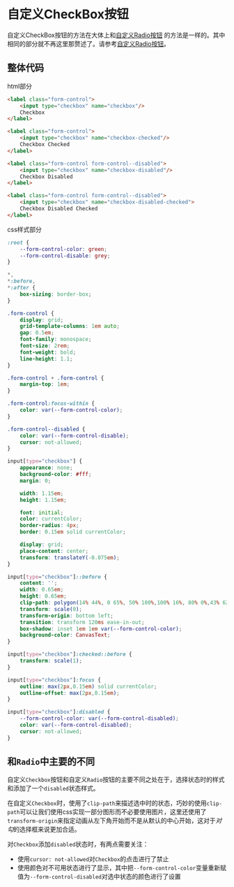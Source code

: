 # 自定义CheckBox按钮

自定义CheckBox按钮的方法在大体上和[自定义Radio按钮](./radio.md)
的方法是一样的。其中相同的部分就不再这里那赘述了。请参考[自定义Radio按钮](./radio.md)。

## 整体代码

html部分

```html
<label class="form-control">
    <input type="checkbox" name="checkbox"/>
    Checkbox
</label>

<label class="form-control">
    <input type="checkbox" name="checkbox-checked"/>
    Checkbox Checked
</label>

<label class="form-control form-control--disabled">
    <input type="checkbox" name="checkbox-disabled"/>
    Checkbox Disabled
</label>

<label class="form-control form-control--disabled">
    <input type="checkbox" name="checkbox-disabled-checked">
    Checkbox Disabled Checked
</label>
```

css样式部分

```css
:root {
    --form-control-color: green;
    --form-control-disable: grey;
}

*,
*:before,
*:after {
    box-sizing: border-box;
}

.form-control {
    display: grid;
    grid-template-columns: 1em auto;
    gap: 0.5em;
    font-family: monospace;
    font-size: 2rem;
    font-weight: bold;
    line-height: 1.1;
}

.form-control + .form-control {
    margin-top: 1em;
}

.form-control:focus-within {
    color: var(--form-control-color);
}

.form-control--disabled {
    color: var(--form-control-disable);
    cursor: not-allowed;
}

input[type="checkbox"] {
    appearance: none;
    background-color: #fff;
    margin: 0;

    width: 1.15em;
    height: 1.15em;

    font: initial;
    color: currentColor;
    border-radius: 4px;
    border: 0.15em solid currentColor;

    display: grid;
    place-content: center;
    transform: translateY(-0.075em);
}

input[type="checkbox"]::before {
    content: '';
    width: 0.65em;
    height: 0.65em;
    clip-path: polygon(14% 44%, 0 65%, 50% 100%,100% 16%, 80% 0%,43% 62%);
    transform: scale(0);
    transform-origin: bottom left;
    transition: transform 120ms ease-in-out;
    box-shadow: inset 1em 1em var(--form-control-color);
    background-color: CanvasText;
}

input[type="checkbox"]:checked::before {
    transform: scale(1);
}

input[type="checkbox"]:focus {
    outline: max(2px,0.15em) solid currentColor;
    outline-offset: max(2px,0.15em);
}

input[type="checkbox"]:disabled {
    --form-control-color: var(--form-control-disabled);
    color: var(--form-control-disabled);
    cursor: not-allowed;
}
```

## 和`Radio`中主要的不同

自定义`Checkbox`按钮和自定义`Radio`按钮的主要不同之处在于，选择状态时的样式和添加了一个`disabled`状态样式。

在自定义`Checkbox`时，使用了`clip-path`来描述选中时的状态，巧妙的使用`clip-path`可以让我们使用css实现一部分图形而不必要使用图片，这里还使用了`transform-origin`来指定动画从左下角开始而不是从默认的中心开始，这对于*对勾*的选择框来说更加合适。

对`Checkbox`添加`disabled`状态时，有两点需要关注：

* 使用`cursor: not-allowed`对`Checkbox`的点击进行了禁止
* 使用颜色对不可用状态进行了显示，其中把`--form-control-color`变量重新赋值为`--form-control-disabled`对选中状态的颜色进行了设置
